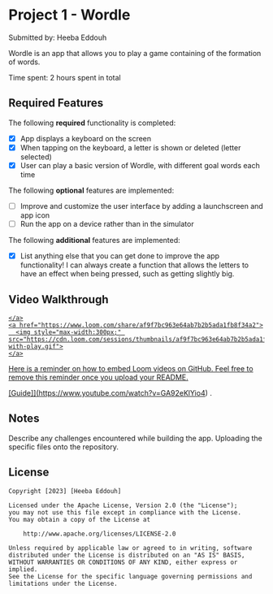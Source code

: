 # Project 1 - Wordle

Submitted by: Heeba Eddouh

Wordle is an app that allows you to play a game containing of the formation of words. 

Time spent: 2 hours spent in total

## Required Features

The following **required** functionality is completed:

- [x] App displays a keyboard on the screen
- [x] When tapping on the keyboard, a letter is shown or deleted (letter selected)
- [x] User can play a basic version of Wordle, with different goal words each time

The following **optional** features are implemented:

- [ ] Improve and customize the user interface by adding a launchscreen and app icon
- [ ] Run the app on a device rather than in the simulator

The following **additional** features are implemented:

- [x] List anything else that you can get done to improve the app functionality!
I can always create a function that allows the letters to have an effect when being pressed, such as getting slightly big.
## Video Walkthrough
<div>
    <a href="https://www.loom.com/share/af9f7bc963e64ab7b2b5ada1fb8f34a2">
 
    </a>
    <a href="https://www.loom.com/share/af9f7bc963e64ab7b2b5ada1fb8f34a2">
      <img style="max-width:300px;" src="https://cdn.loom.com/sessions/thumbnails/af9f7bc963e64ab7b2b5ada1fb8f34a2-with-play.gif">
    </a>
  </div>
Here is a reminder on how to embed Loom videos on GitHub. Feel free to remove this reminder once you upload your README. 

[Guide]](https://www.youtube.com/watch?v=GA92eKlYio4) .


## Notes

Describe any challenges encountered while building the app.
Uploading the specific files onto the repository. 
## License

    Copyright [2023] [Heeba Eddouh]

    Licensed under the Apache License, Version 2.0 (the "License");
    you may not use this file except in compliance with the License.
    You may obtain a copy of the License at

        http://www.apache.org/licenses/LICENSE-2.0

    Unless required by applicable law or agreed to in writing, software
    distributed under the License is distributed on an "AS IS" BASIS,
    WITHOUT WARRANTIES OR CONDITIONS OF ANY KIND, either express or implied.
    See the License for the specific language governing permissions and
    limitations under the License.
